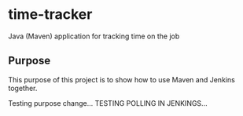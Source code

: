 # time-tracker
Java (Maven) application for tracking time on the job

## Purpose

This purpose of this project is to show how to use Maven and Jenkins together.



Testing purpose change...
TESTING POLLING IN JENKINGS...
